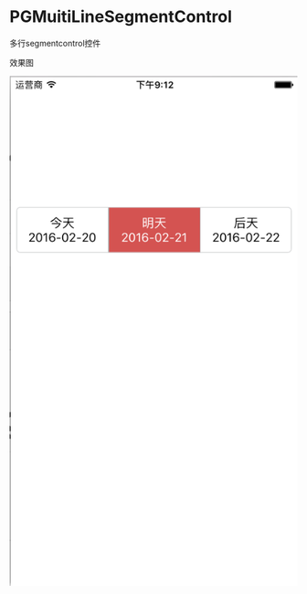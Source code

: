 PGMuitiLineSegmentControl
============

多行segmentcontrol控件

效果图

![image](https://github.com/apan0206/PGMultiLineSegmentControl/blob/master/2016-02-20.9.12.50.png)
